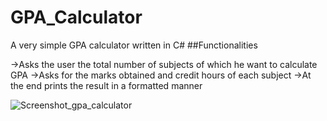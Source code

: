 # GPA_Calculator
A very simple GPA calculator written in C#
##Functionalities

->Asks the user the total number of subjects of which he want to calculate GPA
->Asks for the marks obtained and credit hours of each subject
->At the end prints the result in a formatted manner

![Screenshot_gpa_calculator](https://user-images.githubusercontent.com/63522215/96385039-a6791e00-11aa-11eb-8ac9-7082761172f3.png)
